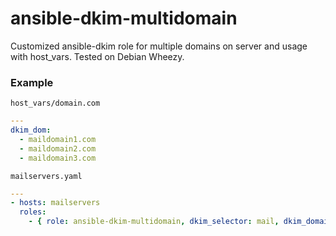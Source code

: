 # ansible-dkim-multidomain
Customized ansible-dkim role for multiple domains on server and usage with host_vars.
Tested on Debian Wheezy.

### Example
`host_vars/domain.com`
```yaml
---
dkim_dom:
  - maildomain1.com
  - maildomain2.com
  - maildomain3.com
```

`mailservers.yaml`
```yaml
---
- hosts: mailservers
  roles:
    - { role: ansible-dkim-multidomain, dkim_selector: mail, dkim_domains: "{{ dkim_dom }}" }
```
